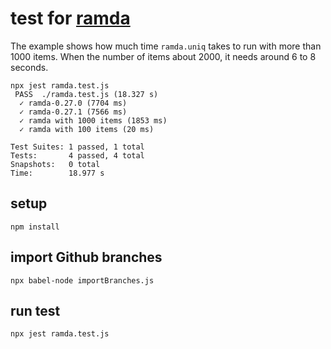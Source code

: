# test for [ramda](https://github.com/ramda/ramda)

The example shows how much time `ramda.uniq` takes to run with more than 1000 items. 
When the number of items about 2000, it needs around 6 to 8 seconds.

```
npx jest ramda.test.js
 PASS  ./ramda.test.js (18.327 s)
  ✓ ramda-0.27.0 (7704 ms)
  ✓ ramda-0.27.1 (7566 ms)
  ✓ ramda with 1000 items (1853 ms)
  ✓ ramda with 100 items (20 ms)

Test Suites: 1 passed, 1 total
Tests:       4 passed, 4 total
Snapshots:   0 total
Time:        18.977 s
```

## setup 

```
npm install
```

## import Github branches

```
npx babel-node importBranches.js
```

## run test 

```
npx jest ramda.test.js
```
